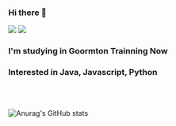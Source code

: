 ### Hi there 👋
<img src="https://img.shields.io/badge/GoormtonTrainning-AEDDEF?style=flat-square&logo=googlecloud&logoColor=white"/> <img src="https://img.shields.io/badge/paewhal20@gmail.com-EA4335?style=flat-square&logo=gmail&logoColor=white"/>
### I'm studying in Goormton Trainning Now
### Interested in Java, Javascript, Python
<br/>
<br/>  

![Anurag's GitHub stats](https://github-readme-stats.vercel.app/api?username=JinhwanB&show_icons=true&theme=radical)
